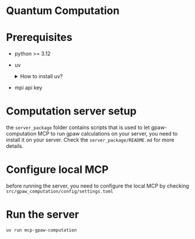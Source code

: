 # Quantum Computation

# Prerequisites

- python >= 3.12
- uv
  <details>
  <summary>How to install uv?</summary>

  For macOS and Linux:

  ```bash
  curl -LsSf https://astral.sh/uv/install.sh | sh
  ```

  For Windows:

  ```powershell
  powershell -ExecutionPolicy ByPass -c "irm https://astral.sh/uv/install.ps1 | iex"`
  ```

  </details>

- mpi api key

# Computation server setup

the `server_package` folder contains scripts that is used to let gpaw-computation MCP to run gpaw calculations on your server, you need to install it on your server. Check the `server_package/README.md` for more details.

# Configure local MCP

before running the server, you need to configure the local MCP by checking `src/gpaw_computation/config/settings.toml`

# Run the server

```bash
uv run mcp-gpaw-computation
```
